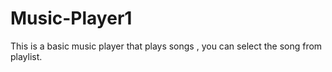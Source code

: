 # Music-Player1
This is a basic music player that plays songs , you can select the song from playlist.
